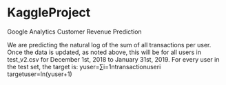 # KaggleProject
Google Analytics Customer Revenue Prediction

We are predicting the natural log of the sum of all transactions per user. Once the data is updated, as noted above, this will be for all users in test_v2.csv for December 1st, 2018 to January 31st, 2019. For every user in the test set, the target is:
yuser=∑i=1ntransactionuseri
targetuser=ln(yuser+1)

